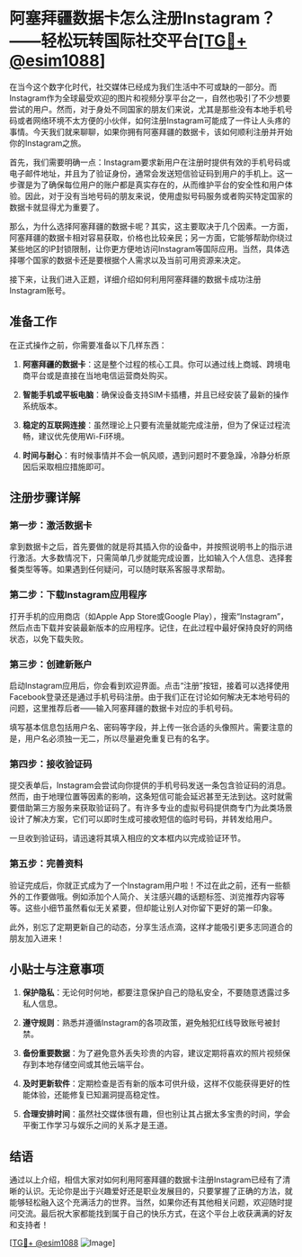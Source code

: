 # 阿塞拜疆数据卡怎么注册Instagram？——轻松玩转国际社交平台[[TG💪+ @esim1088](https://t.me/s/esim1088)]

在当今这个数字化时代，社交媒体已经成为我们生活中不可或缺的一部分。而Instagram作为全球最受欢迎的图片和视频分享平台之一，自然也吸引了不少想要尝试的用户。然而，对于身处不同国家的朋友们来说，尤其是那些没有本地手机号码或者网络环境不太方便的小伙伴，如何注册Instagram可能成了一件让人头疼的事情。今天我们就来聊聊，如果你拥有阿塞拜疆的数据卡，该如何顺利注册并开始你的Instagram之旅。

首先，我们需要明确一点：Instagram要求新用户在注册时提供有效的手机号码或电子邮件地址，并且为了验证身份，通常会发送短信验证码到用户的手机上。这一步骤是为了确保每位用户的账户都是真实存在的，从而维护平台的安全性和用户体验。因此，对于没有当地号码的朋友来说，使用虚拟号码服务或者购买特定国家的数据卡就显得尤为重要了。

那么，为什么选择阿塞拜疆的数据卡呢？其实，这主要取决于几个因素。一方面，阿塞拜疆的数据卡相对容易获取，价格也比较亲民；另一方面，它能够帮助你绕过某些地区的IP封锁限制，让你更方便地访问Instagram等国际应用。当然，具体选择哪个国家的数据卡还是要根据个人需求以及当前可用资源来决定。

接下来，让我们进入正题，详细介绍如何利用阿塞拜疆的数据卡成功注册Instagram账号。

## 准备工作

在正式操作之前，你需要准备以下几样东西：

1. **阿塞拜疆的数据卡**：这是整个过程的核心工具。你可以通过线上商城、跨境电商平台或是直接在当地电信运营商处购买。
   
2. **智能手机或平板电脑**：确保设备支持SIM卡插槽，并且已经安装了最新的操作系统版本。

3. **稳定的互联网连接**：虽然理论上只要有流量就能完成注册，但为了保证过程流畅，建议优先使用Wi-Fi环境。

4. **时间与耐心**：有时候事情并不会一帆风顺，遇到问题时不要急躁，冷静分析原因后采取相应措施即可。

## 注册步骤详解

### 第一步：激活数据卡

拿到数据卡之后，首先要做的就是将其插入你的设备中，并按照说明书上的指示进行激活。大多数情况下，只需简单几步就能完成设置，比如输入个人信息、选择套餐类型等等。如果遇到任何疑问，可以随时联系客服寻求帮助。

### 第二步：下载Instagram应用程序

打开手机的应用商店（如Apple App Store或Google Play），搜索“Instagram”，然后点击下载并安装最新版本的应用程序。记住，在此过程中最好保持良好的网络状态，以免下载失败。

### 第三步：创建新账户

启动Instagram应用后，你会看到欢迎界面。点击“注册”按钮，接着可以选择使用Facebook登录还是通过手机号码注册。由于我们正在讨论如何解决无本地号码的问题，这里推荐后者——输入阿塞拜疆的数据卡对应的手机号码。

填写基本信息包括用户名、密码等字段，并上传一张合适的头像照片。需要注意的是，用户名必须独一无二，所以尽量避免重复已有的名字。

### 第四步：接收验证码

提交表单后，Instagram会尝试向你提供的手机号码发送一条包含验证码的消息。然而，由于地理位置等因素的影响，这条短信可能会延迟甚至无法到达。这时就需要借助第三方服务来获取验证码了。有许多专业的虚拟号码提供商专门为此类场景设计了解决方案，它们可以即时生成可接收短信的临时号码，并转发给用户。

一旦收到验证码，请迅速将其填入相应的文本框内以完成验证环节。

### 第五步：完善资料

验证完成后，你就正式成为了一个Instagram用户啦！不过在此之前，还有一些额外的工作要做哦。例如添加个人简介、关注感兴趣的话题标签、浏览推荐内容等等。这些小细节虽然看似无关紧要，但却能让别人对你留下更好的第一印象。

此外，别忘了定期更新自己的动态，分享生活点滴，这样才能吸引更多志同道合的朋友加入进来！

## 小贴士与注意事项

1. **保护隐私**：无论何时何地，都要注意保护自己的隐私安全，不要随意透露过多私人信息。

2. **遵守规则**：熟悉并遵循Instagram的各项政策，避免触犯红线导致账号被封禁。

3. **备份重要数据**：为了避免意外丢失珍贵的内容，建议定期将喜欢的照片视频保存到本地存储空间或其他云端平台。

4. **及时更新软件**：定期检查是否有新的版本可供升级，这样不仅能获得更好的性能体验，还能修复已知漏洞提高稳定性。

5. **合理安排时间**：虽然社交媒体很有趣，但也别让其占据太多宝贵的时间，学会平衡工作学习与娱乐之间的关系才是王道。

## 结语

通过以上介绍，相信大家对如何利用阿塞拜疆的数据卡注册Instagram已经有了清晰的认识。无论你是出于兴趣爱好还是职业发展目的，只要掌握了正确的方法，就能够轻松融入这个充满活力的世界。当然，如果你还有其他相关问题，欢迎随时提问交流。最后祝大家都能找到属于自己的快乐方式，在这个平台上收获满满的好友和支持者！

[[TG💪+ @esim1088](https://t.me/s/esim1088) ![Image](https://i.postimg.cc/4NQfJmqS/Snipaste-2025-05-13-00-14-12.png)]